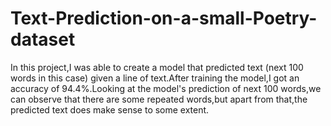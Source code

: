 # Text-Prediction-on-a-small-Poetry-dataset

In this project,I was able to create a model that predicted text (next 100 words in this case) given a line of text.After training the model,I got an accuracy of 94.4%.Looking at the model's prediction of next 100 words,we can observe that there are some repeated words,but apart from that,the predicted text does make sense to some extent.
